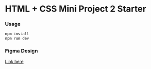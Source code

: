 # HTML + CSS Mini Project 2 Starter

### Usage
```bash
npm install
npm run dev
```

### Figma Design
[Link here](https://www.figma.com/file/HOdU0WHJqbuYimHLTr9vyR/VikingVentures%7CIceland?type=design&node-id=0-1&mode=design)